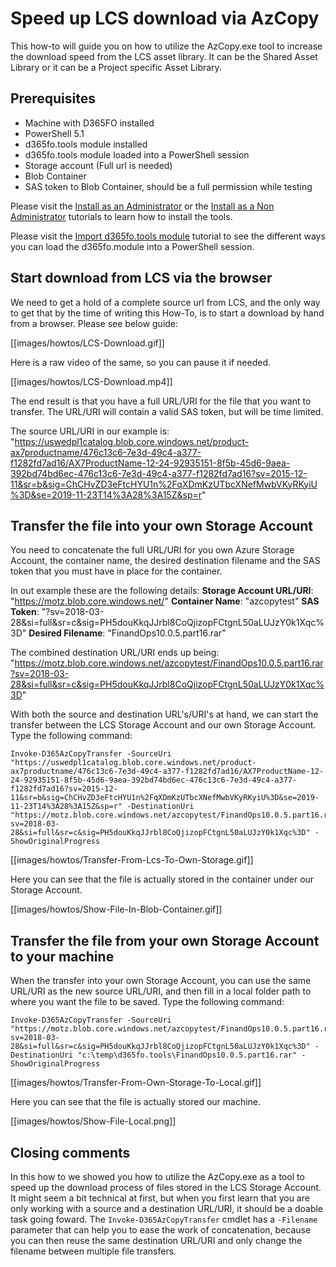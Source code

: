 ﻿# **Speed up LCS download via AzCopy**

This how-to will guide you on how to utilize the AzCopy.exe tool to increase the download speed from the LCS asset library. It can be the Shared Asset Library or it can be a Project specific Asset Library.

## **Prerequisites**
* Machine with D365FO installed
* PowerShell 5.1
* d365fo.tools module installed
* d365fo.tools module loaded into a PowerShell session
* Storage account (Full url is needed)
* Blob Container
* SAS token to Blob Container, should be a full permission while testing

Please visit the [Install as an Administrator](https://github.com/d365collaborative/d365fo.tools/wiki/Tutorial-First-Time-Install-Administrator) or the [Install as a Non Administrator](https://github.com/d365collaborative/d365fo.tools/wiki/Tutorial-First-Time-Install-Non-Administrator) tutorials to learn how to install the tools.

Please visit the [Import d365fo.tools module](https://github.com/d365collaborative/d365fo.tools/wiki/Tutorial-First-Time-Import-Module) tutorial to see the different ways you can load the d365fo.module into a PowerShell session.

## **Start download from LCS via the browser**
We need to get a hold of a complete source url from LCS, and the only way to get that by the time of writing this How-To, is to start a download by hand from a browser. Please see below guide:

[[images/howtos/LCS-Download.gif]]

Here is a raw video of the same, so you can pause it if needed.

[[images/howtos/LCS-Download.mp4]]

The end result is that you have a full URL/URI for the file that you want to transfer. The URL/URI will contain a valid SAS token, but will be time limited.

The source URL/URI in our example is:
"https://uswedpl1catalog.blob.core.windows.net/product-ax7productname/476c13c6-7e3d-49c4-a377-f1282fd7ad16/AX7ProductName-12-24-92935151-8f5b-45d6-9aea-392bd74bd6ec-476c13c6-7e3d-49c4-a377-f1282fd7ad16?sv=2015-12-11&sr=b&sig=ChCHvZD3eFtcHYU1n%2FqXDmKzUTbcXNefMwbVKyRKyiU%3D&se=2019-11-23T14%3A28%3A15Z&sp=r"

## **Transfer the file into your own Storage Account**
You need to concatenate the full URL/URI for you own Azure Storage Account, the container name, the desired destination filename and the SAS token that you must have in place for the container.

In out example these are the following details:
**Storage Account URL/URI**: "https://motz.blob.core.windows.net/"
**Container Name**: "azcopytest"
**SAS Token**: "?sv=2018-03-28&si=full&sr=c&sig=PH5douKkqJJrbl8CoQjizopFCtgnL50aLUJzY0k1Xqc%3D"
**Desired Filename**: "FinandOps10.0.5.part16.rar"

The combined destination URL/URI ends up being:
"https://motz.blob.core.windows.net/azcopytest/FinandOps10.0.5.part16.rar?sv=2018-03-28&si=full&sr=c&sig=PH5douKkqJJrbl8CoQjizopFCtgnL50aLUJzY0k1Xqc%3D"

With both the source and destination URL's/URI's at hand, we can start the transfer between the LCS Storage Account and our own Storage Account. Type the following command:

```
Invoke-D365AzCopyTransfer -SourceUri "https://uswedpl1catalog.blob.core.windows.net/product-ax7productname/476c13c6-7e3d-49c4-a377-f1282fd7ad16/AX7ProductName-12-24-92935151-8f5b-45d6-9aea-392bd74bd6ec-476c13c6-7e3d-49c4-a377-f1282fd7ad16?sv=2015-12-11&sr=b&sig=ChCHvZD3eFtcHYU1n%2FqXDmKzUTbcXNefMwbVKyRKyiU%3D&se=2019-11-23T14%3A28%3A15Z&sp=r" -DestinationUri "https://motz.blob.core.windows.net/azcopytest/FinandOps10.0.5.part16.rar?sv=2018-03-28&si=full&sr=c&sig=PH5douKkqJJrbl8CoQjizopFCtgnL50aLUJzY0k1Xqc%3D" -ShowOriginalProgress
```

[[images/howtos/Transfer-From-Lcs-To-Own-Storage.gif]]

Here you can see that the file is actually stored in the container under our Storage Account.

[[images/howtos/Show-File-In-Blob-Container.gif]]

## **Transfer the file from your own Storage Account to your machine**
When the transfer into your own Storage Account, you can use the same URL/URI as the new source URL/URI, and then fill in a local folder path to where you want the file to be saved. Type the following command:

```
Invoke-D365AzCopyTransfer -SourceUri "https://motz.blob.core.windows.net/azcopytest/FinandOps10.0.5.part16.rar?sv=2018-03-28&si=full&sr=c&sig=PH5douKkqJJrbl8CoQjizopFCtgnL50aLUJzY0k1Xqc%3D" -DestinationUri "c:\temp\d365fo.tools\FinandOps10.0.5.part16.rar" -ShowOriginalProgress
```

[[images/howtos/Transfer-From-Own-Storage-To-Local.gif]]

Here you can see that the file is actually stored our machine.

[[images/howtos/Show-File-Local.png]]

## **Closing comments**
In this how to we showed you how to utilize the AzCopy.exe as a tool to speed up the download process of files stored in the LCS Storage Account. It might seem a bit technical at first, but when you first learn that you are only working with a source and a destination URL/URI, it should be a doable task going foward. The `Invoke-D365AzCopyTransfer` cmdlet has a `-Filename` parameter that can help you to ease the work of concatenation, because you can then reuse the same destination URL/URI and only change the filename between multiple file transfers.